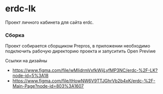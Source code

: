 # erdc-lk
Проект личного кабинета для сайта erdc.

### Сборка
Проект собирается сборщиком Prepros, в приложении необходимо подключить рабочую директорию проекта и запуситить Open Previwe


Ссылки на дизайны
- https://www.figma.com/file/wMIidrmVxfkWjiLyfMP3NC/erdc-%2F-LK?node-id=5%3A18
- https://www.figma.com/file/tHowNW6V9TTJGhrVb2b4xK/erdc-%2F-Main-Page?node-id=803%3A1607